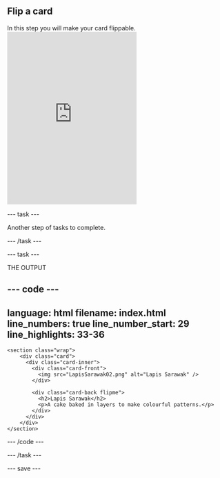 ## Flip a card

<div style="display: flex; flex-wrap: wrap">
<div style="flex-basis: 200px; flex-grow: 1; margin-right: 15px;">
In this step you will make your card flippable.

</div>
<iframe src="https://trinket.io/embed/html/0865813006?outputOnly=true" width="300" height="400" frameborder="0" marginwidth="0" marginheight="0" allowfullscreen></iframe>
</div>
</div>

--- task ---

Another step of tasks to complete.

--- /task ---

--- task ---

THE OUTPUT

--- code ---
---
language: html
filename: index.html
line_numbers: true
line_number_start: 29
line_highlights: 33-36
---

    <section class="wrap">
        <div class="card">
          <div class="card-inner">
            <div class="card-front">
              <img src="LapisSarawak02.png" alt="Lapis Sarawak" />
            </div>

            <div class="card-back flipme">
              <h2>Lapis Sarawak</h2>
              <p>A cake baked in layers to make colourful patterns.</p>
            </div>
          </div>
        </div>
    </section>

--- /code ---

--- /task ---

--- save ---